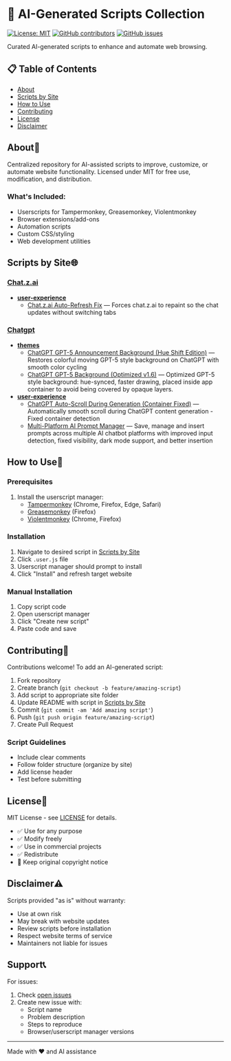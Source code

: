 # 🤖 AI-Generated Scripts Collection

[![License: MIT](https://img.shields.io/badge/License-MIT-yellow.svg)](https://opensource.org/licenses/MIT)
[![GitHub contributors](https://img.shields.io/github/contributors/imwaitingnow/AI-Generated-Scripts.svg)](https://github.com/imwaitingnow/AI-Generated-Scripts/graphs/contributors)
[![GitHub issues](https://img.shields.io/github/issues/imwaitingnow/AI-Generated-Scripts.svg)](https://github.com/imwaitingnow/AI-Generated-Scripts/issues)

Curated AI-generated scripts to enhance and automate web browsing.

## 📋 Table of Contents
- [About](#about)
- [Scripts by Site](#scripts-by-site)
- [How to Use](#how-to-use)
- [Contributing](#contributing)
- [License](#license)
- [Disclaimer](#disclaimer)

## About🌟

Centralized repository for AI-assisted scripts to improve, customize, or automate website functionality. Licensed under MIT for free use, modification, and distribution.

### What's Included:
- Userscripts for Tampermonkey, Greasemonkey, Violentmonkey
- Browser extensions/add-ons
- Automation scripts
- Custom CSS/styling
- Web development utilities


## Scripts by Site🌐

### [Chat.z.ai](sites/Chat.z.ai)
  - **[user-experience](sites/Chat.z.ai/user-experience)**
    - [Chat.z.ai Auto-Refresh Fix](sites/Chat.z.ai/user-experience/chat.z.ai-auto-refresh-fix-1.0.user.js) — Forces chat.z.ai to repaint so the chat updates without switching tabs

### [Chatgpt](sites/Chatgpt)
  - **[themes](sites/Chatgpt/themes)**
    - [ChatGPT GPT-5 Announcement Background (Hue Shift Edition)](sites/Chatgpt/themes/chatgpt_gpt-5_announcement_background_(hue-shift-edition)-1.3.user.js) — Restores colorful moving GPT-5 style background on ChatGPT with smooth color cycling
    - [ChatGPT GPT-5 Background (Optimized v1.6)](sites/Chatgpt/themes/chatgpt_gpt-5_background_(optimized-v1.6)-1.6.user.js) — Optimized GPT-5 style background: hue-synced, faster drawing, placed inside app container to avoid being covered by opaque layers.
  - **[user-experience](sites/Chatgpt/user-experience)**
    - [ChatGPT Auto-Scroll During Generation (Container Fixed)](sites/Chatgpt/user-experience/chatgpt-auto-scroll-during-generation-(container-fixed)-4.0.user.js) — Automatically smooth scroll during ChatGPT content generation - Fixed container detection
    - [Multi-Platform AI Prompt Manager](sites/Chatgpt/user-experience/multi-platform-ai-prompt-manager-2.3.user.js) — Save, manage and insert prompts across multiple AI chatbot platforms with improved input detection, fixed visibility, dark mode support, and better insertion

## How to Use🚀

### Prerequisites
1. Install the userscript manager:
    - [Tampermonkey](https://www.tampermonkey.net/) (Chrome, Firefox, Edge, Safari)
    - [Greasemonkey](https://addons.mozilla.org/en-US/firefox/addon/greasemonkey/) (Firefox)
    - [Violentmonkey](https://violentmonkey.github.io/) (Chrome, Firefox)

### Installation
1. Navigate to desired script in [Scripts by Site](#scripts-by-site)
2. Click `.user.js` file
3. Userscript manager should prompt to install
4. Click "Install" and refresh target website

### Manual Installation
1. Copy script code
2. Open userscript manager
3. Click "Create new script"
4. Paste code and save

## Contributing🤝

Contributions welcome! To add an AI-generated script:
1. Fork repository
2. Create branch (`git checkout -b feature/amazing-script`)
3. Add script to appropriate site folder
4. Update README with script in [Scripts by Site](#scripts-by-site)
5. Commit (`git commit -am 'Add amazing script'`)
6. Push (`git push origin feature/amazing-script`)
7. Create Pull Request

### Script Guidelines
- Include clear comments
- Follow folder structure (organize by site)
- Add license header
- Test before submitting

## License📄

MIT License - see [LICENSE](LICENSE) for details.
- ✅ Use for any purpose
- ✅ Modify freely
- ✅ Use in commercial projects
- ✅ Redistribute
- 📝 Keep original copyright notice

## Disclaimer⚠️

Scripts provided "as is" without warranty:
- Use at own risk
- May break with website updates
- Review scripts before installation
- Respect website terms of service
- Maintainers not liable for issues

## Support📞

For issues:
1. Check [open issues](https://github.com/imwaitingnow/AI-Generated-Scripts/issues)
2. Create new issue with:
    - Script name
    - Problem description
    - Steps to reproduce
    - Browser/userscript manager versions

---

Made with ❤️ and AI assistance
